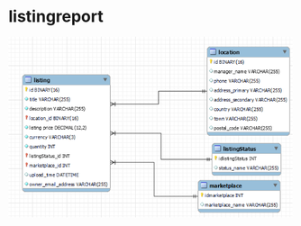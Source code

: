 # listingreport

![alt text](https://github.com/Arrgew/listingreport/blob/master/listingsreportdatabase.PNG?raw=true)
